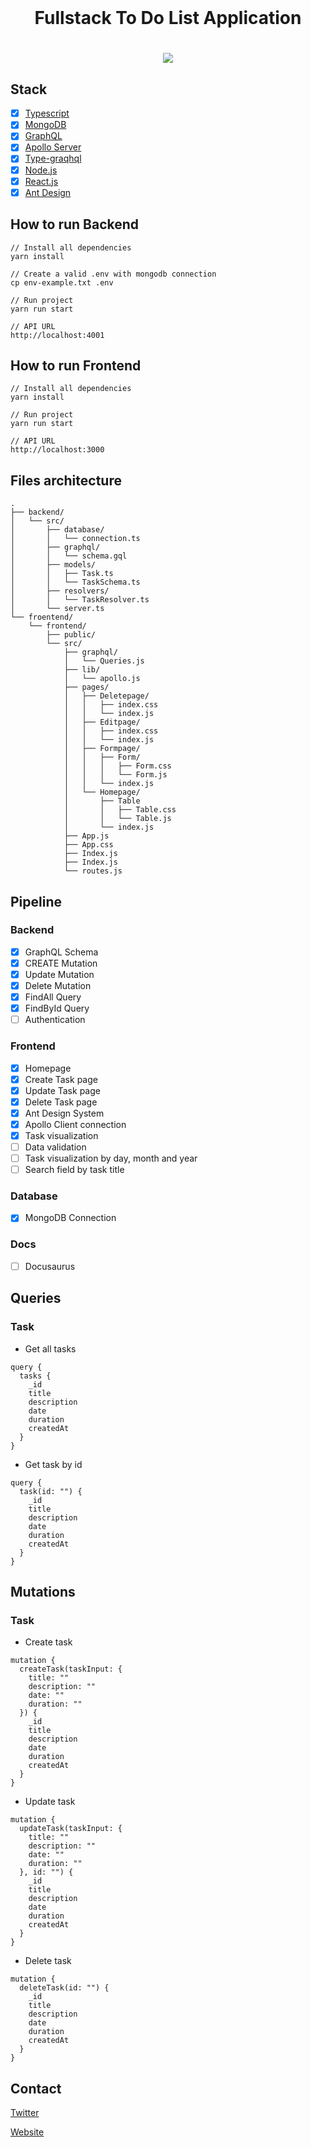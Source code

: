 <div id="top"></div>

<br />
<div align="center">
     <h1> Fullstack To Do List Application <h1>
          <img src="https://i.imgur.com/UfC8XJJ.png"></img>
  </p>
</div>

## Stack
  - [x] [Typescript](https://www.typescriptlang.org/)
  - [x] [MongoDB](https://www.mongodb.com/)
  - [x] [GraphQL](https://nodejs.org/en/)
  - [x] [Apollo Server](https://www.apollographql.com)
  - [x] [Type-graqhql](https://typegraphql.com/)
  - [x] [Node.js](https://nodejs.org/en/)
  - [x] [React.js](https://reactjs.org)
  - [x] [Ant Design](https://ant.design/)

## How to run Backend
    // Install all dependencies
    yarn install
    
    // Create a valid .env with mongodb connection
    cp env-example.txt .env
    
    // Run project
    yarn run start
    
    // API URL
    http://localhost:4001

## How to run Frontend
    // Install all dependencies
    yarn install
    
    // Run project
    yarn run start
    
    // API URL
    http://localhost:3000
    
## Files architecture
```
.
├── backend/
│   └── src/
│       ├── database/
│       │   └── connection.ts
│       ├── graphql/
│       │   └── schema.gql
│       ├── models/
│       │   ├── Task.ts
│       │   └── TaskSchema.ts
│       ├── resolvers/
│       │   └── TaskResolver.ts
│       └── server.ts
└── froentend/
    └── frontend/
        ├── public/
        └── src/
            ├── graphql/
            │   └── Queries.js
            ├── lib/
            │   └── apollo.js        
            ├── pages/
            │   ├── Deletepage/
            │   │   ├── index.css
            │   │   └── index.js     
            │   ├── Editpage/
            │   │   ├── index.css
            │   │   └── index.js 
            │   ├── Formpage/
            │   │   ├── Form/
            │   │   │   ├── Form.css
            │   │   │   └── Form.js
            │   │   └── index.js
            │   └── Homepage/
            │       ├── Table
            │       │   ├── Table.css
            │       │   └── Table.js
            │       └── index.js
            ├── App.js
            ├── App.css
            ├── Index.js
            ├── Index.js
            └── routes.js
```            

## Pipeline
### Backend
  - [x] GraphQL Schema
  - [x] CREATE Mutation
  - [x] Update Mutation
  - [x] Delete Mutation
  - [x] FindAll Query
  - [x] FindById Query
  - [ ] Authentication
### Frontend
  - [x] Homepage
  - [x] Create Task page
  - [x] Update Task page
  - [x] Delete Task page
  - [x] Ant Design System
  - [x] Apollo Client connection
  - [x] Task visualization
  - [ ] Data validation
  - [ ] Task visualization by day, month and year
  - [ ] Search field by task title
### Database
  - [x] MongoDB Connection
### Docs
  - [ ] Docusaurus
  
  
## Queries
### Task
- Get all tasks
```gql
query {
  tasks {
    _id
    title
    description
    date
    duration
    createdAt
  }
}
```
- Get task by id
```gql
query {
  task(id: "") {
    _id
    title
    description
    date
    duration
    createdAt
  }
}
```
## Mutations
### Task
- Create task
```gql
mutation {
  createTask(taskInput: {
    title: ""
    description: ""
    date: ""
    duration: ""
  }) {
    _id
    title
    description
    date
    duration
    createdAt
  }
}
```

- Update task
```gql
mutation {
  updateTask(taskInput: {
    title: ""
    description: ""
    date: ""
    duration: ""
  }, id: "") {
    _id
    title
    description
    date
    duration
    createdAt
  }
}
```

- Delete task
```gql
mutation {
  deleteTask(id: "") {
    _id
    title
    description
    date
    duration
    createdAt
  }
}
```

## Contact

[Twitter](https://twitter.com/otascar)

[Website](https://ocarmo.dev)

